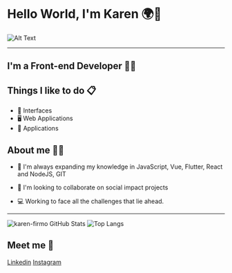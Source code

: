 # Hello World, I'm Karen 🌍👋

![Alt Text](https://o.remove.bg/downloads/51498d28-834e-4f80-81eb-ea01c8db4cf9/21_10_2020_01_51_39-removebg-preview-removebg-preview.png)

---- 

## I'm a Front-end Developer 👩‍💻 

## Things I like to do 📋

- 🎨 Interfaces 
- 🖥 Web Applications
- 📱 Applications

## About me 🙋‍♀️


- 🌱 I'm always expanding my knowledge in JavaScript, Vue, Flutter, React 
   and NodeJS, GIT

- 👯 I'm looking to collaborate on social impact projects

- 💻 Working to face all the challenges that lie ahead.



----
                                
![karen-firmo GitHub Stats](https://github-readme-stats.vercel.app/api?username=karen-firmo&show_icons=true) ![Top Langs](https://github-readme-stats.vercel.app/api/top-langs/?username=karen-firmo&show_icons=true)



## Meet me 💬 

[Linkedin](https://www.linkedin.com/in/ester-karen/perfil/Linkedin/)
[Instagram](https://www.instagram.com/esterfirmo_/perfil/Instagram)
